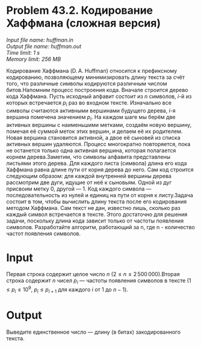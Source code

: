 # Problem 43.2. Кодирование Хаффмана (сложная версия)
    
*Input file name: huffman.in\
Output file name: huffman.out\
Time limit: 1 s\
Memory limit: 256 MB*
        
Кодирование Хаффмана (D. A. Huffman) относится к префиксному кодированию, позволяющему минимизировать длину текста за счёт того, что различные символы кодируются различным числом битов.Напомним процесс построения кода.
Вначале строится дерево кода Хаффмана. Пусть исходный алфавит состоит из $n$ символов, $i$-й из которых встречается $p_i$ раз во входном тексте. Изначально все символы считаются активными вершинами будущего дерева, $i$-я вершина помечена значением $p_i$. На каждом шаге мы берём две активных вершины с наименьшими метками, создаём новую вершину, помечая её суммой меток этих вершин, и делаем её их родителем. Новая вершина становится активной, а двое её сыновей из списка активных вершин удаляются. Процесс многократно повторяется, пока не останется только одна активная вершина, которая полагается корнем дерева.Заметим, что символы алфавита представлены листьями этого дерева. Для каждого листа (символа) длина его кода Хаффмана равна длине пути от корня дерева до него.
Сам код строится следующим образом: для каждой внутренней вершины дерева рассмотрим две дуги, идущие от неё к сыновьям. Одной из дуг присвоим метку $0$, другой — $1$. Код каждого символа — последовательность из нулей и единиц на пути от корня к листу.Задача состоит в том, чтобы вычислить длину текста после его кодирования методом Хаффмана. Сам текст не дан, известно лишь, сколько раз каждый символ встречается в тексте. Этого достаточно для решения задачи, поскольку длина кода зависит только от частоты появления символов. Разработайте алгоритм, работающий за n, где n - количество частот появления символов. 

# Input
Первая строка содержит целое число $n$ ($2 \le n \le 2\, 500\,000$).Вторая строка содержит $n$ чисел $p_i$ — частоты появления символов в тексте ($1 \le p_i \le 10^9$, $p_i \le p_{i+1}$ для каждого $i$ от $1$ до $n-1$).

# Output
Выведите единственное число — длину (в битах) закодированного текста.
